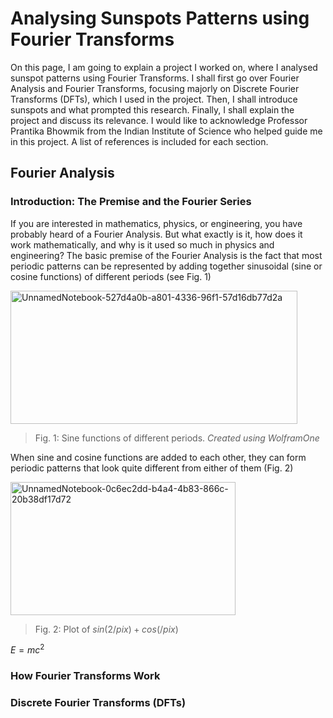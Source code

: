 # Analysing Sunspots Patterns using Fourier Transforms
On this page, I am going to explain a project I worked on, where I analysed sunspot patterns using Fourier Transforms. I shall first go over Fourier Analysis and Fourier Transforms, focusing majorly on Discrete Fourier Transforms (DFTs), which I used in the project. Then, I shall introduce sunspots and what prompted this research. Finally, I shall explain the project and discuss its relevance. I would like to acknowledge Professor Prantika Bhowmik from the Indian Institute of Science who helped guide me in this project. A list of references is included for each section. 

## Fourier Analysis

### Introduction: The Premise and the Fourier Series
If you are interested in mathematics, physics, or engineering, you have probably heard of a Fourier Analysis. But what exactly is it, how does it work mathematically, and why is it used so much in physics and engineering? The basic premise of the Fourier Analysis is the fact that most periodic patterns can be represented by adding together sinusoidal (sine or cosine functions) of different periods (see Fig. 1)

<img width="459" height="213" alt="UnnamedNotebook-527d4a0b-a801-4336-96f1-57d16db77d2a" src="https://github.com/user-attachments/assets/cbfbf5db-f517-4dd0-b63f-94d05f52fc03" />

> Fig. 1: Sine functions of different periods. *Created using WolframOne*

When sine and cosine functions are added to each other, they can form periodic patterns that look quite different from either of them (Fig. 2)

<img width="360" height="213" alt="UnnamedNotebook-0c6ec2dd-b4a4-4b83-866c-20b38df17d72" src="https://github.com/user-attachments/assets/57cf5e4a-7e7b-4633-ad19-fd929c254eae" />

> Fig. 2: Plot of $sin(2 /pi x) + cos(/pi x)$

$E=mc^2$
### How Fourier Transforms Work

### Discrete Fourier Transforms (DFTs)
